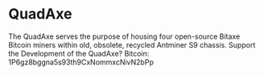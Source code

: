 # QuadAxe
 The QuadAxe serves the purpose of housing four open-source Bitaxe Bitcoin miners within old, obsolete, recycled Antminer S9 chassis. 
 Support the Development of the QuadAxe? Bitcoin:   1P6gz8bggna5s93th9CxNommxcNivN2bPp




